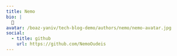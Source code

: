 ```yaml
---
title: Nemo
bio: |
  🍋
avatar: /boaz-yaniv/tech-blog-demo/authors/nemo/nemo-avatar.jpg
social:
  - title: github
    url: https://github.com/NemoOudeis
---
```

